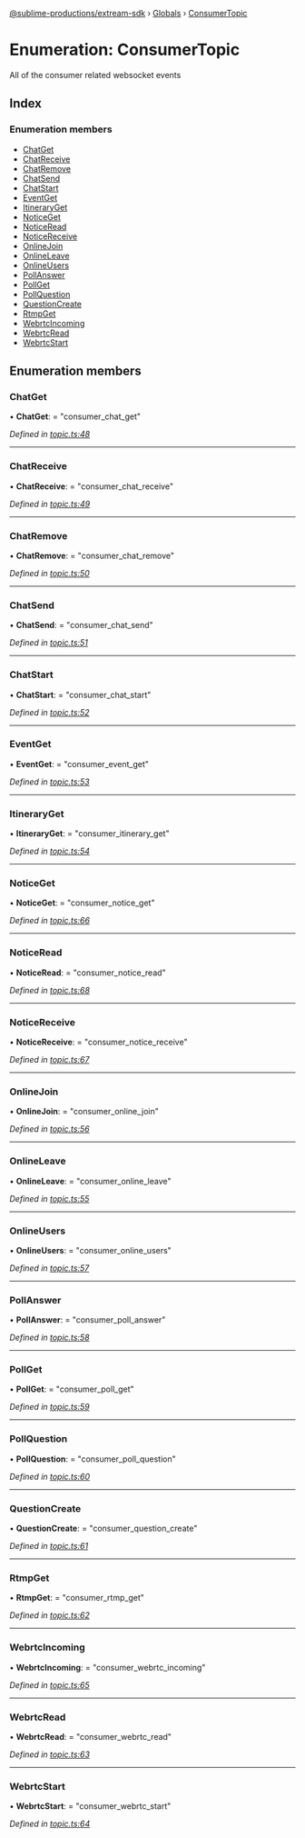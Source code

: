 [@sublime-productions/extream-sdk](../README.md) › [Globals](../globals.md) › [ConsumerTopic](consumertopic.md)

# Enumeration: ConsumerTopic

All of the consumer related websocket events

## Index

### Enumeration members

* [ChatGet](consumertopic.md#chatget)
* [ChatReceive](consumertopic.md#chatreceive)
* [ChatRemove](consumertopic.md#chatremove)
* [ChatSend](consumertopic.md#chatsend)
* [ChatStart](consumertopic.md#chatstart)
* [EventGet](consumertopic.md#eventget)
* [ItineraryGet](consumertopic.md#itineraryget)
* [NoticeGet](consumertopic.md#noticeget)
* [NoticeRead](consumertopic.md#noticeread)
* [NoticeReceive](consumertopic.md#noticereceive)
* [OnlineJoin](consumertopic.md#onlinejoin)
* [OnlineLeave](consumertopic.md#onlineleave)
* [OnlineUsers](consumertopic.md#onlineusers)
* [PollAnswer](consumertopic.md#pollanswer)
* [PollGet](consumertopic.md#pollget)
* [PollQuestion](consumertopic.md#pollquestion)
* [QuestionCreate](consumertopic.md#questioncreate)
* [RtmpGet](consumertopic.md#rtmpget)
* [WebrtcIncoming](consumertopic.md#webrtcincoming)
* [WebrtcRead](consumertopic.md#webrtcread)
* [WebrtcStart](consumertopic.md#webrtcstart)

## Enumeration members

###  ChatGet

• **ChatGet**: = "consumer_chat_get"

*Defined in [topic.ts:48](https://github.com/Extream-SaaS/ex-sdk/blob/540d571/src/topic.ts#L48)*

___

###  ChatReceive

• **ChatReceive**: = "consumer_chat_receive"

*Defined in [topic.ts:49](https://github.com/Extream-SaaS/ex-sdk/blob/540d571/src/topic.ts#L49)*

___

###  ChatRemove

• **ChatRemove**: = "consumer_chat_remove"

*Defined in [topic.ts:50](https://github.com/Extream-SaaS/ex-sdk/blob/540d571/src/topic.ts#L50)*

___

###  ChatSend

• **ChatSend**: = "consumer_chat_send"

*Defined in [topic.ts:51](https://github.com/Extream-SaaS/ex-sdk/blob/540d571/src/topic.ts#L51)*

___

###  ChatStart

• **ChatStart**: = "consumer_chat_start"

*Defined in [topic.ts:52](https://github.com/Extream-SaaS/ex-sdk/blob/540d571/src/topic.ts#L52)*

___

###  EventGet

• **EventGet**: = "consumer_event_get"

*Defined in [topic.ts:53](https://github.com/Extream-SaaS/ex-sdk/blob/540d571/src/topic.ts#L53)*

___

###  ItineraryGet

• **ItineraryGet**: = "consumer_itinerary_get"

*Defined in [topic.ts:54](https://github.com/Extream-SaaS/ex-sdk/blob/540d571/src/topic.ts#L54)*

___

###  NoticeGet

• **NoticeGet**: = "consumer_notice_get"

*Defined in [topic.ts:66](https://github.com/Extream-SaaS/ex-sdk/blob/540d571/src/topic.ts#L66)*

___

###  NoticeRead

• **NoticeRead**: = "consumer_notice_read"

*Defined in [topic.ts:68](https://github.com/Extream-SaaS/ex-sdk/blob/540d571/src/topic.ts#L68)*

___

###  NoticeReceive

• **NoticeReceive**: = "consumer_notice_receive"

*Defined in [topic.ts:67](https://github.com/Extream-SaaS/ex-sdk/blob/540d571/src/topic.ts#L67)*

___

###  OnlineJoin

• **OnlineJoin**: = "consumer_online_join"

*Defined in [topic.ts:56](https://github.com/Extream-SaaS/ex-sdk/blob/540d571/src/topic.ts#L56)*

___

###  OnlineLeave

• **OnlineLeave**: = "consumer_online_leave"

*Defined in [topic.ts:55](https://github.com/Extream-SaaS/ex-sdk/blob/540d571/src/topic.ts#L55)*

___

###  OnlineUsers

• **OnlineUsers**: = "consumer_online_users"

*Defined in [topic.ts:57](https://github.com/Extream-SaaS/ex-sdk/blob/540d571/src/topic.ts#L57)*

___

###  PollAnswer

• **PollAnswer**: = "consumer_poll_answer"

*Defined in [topic.ts:58](https://github.com/Extream-SaaS/ex-sdk/blob/540d571/src/topic.ts#L58)*

___

###  PollGet

• **PollGet**: = "consumer_poll_get"

*Defined in [topic.ts:59](https://github.com/Extream-SaaS/ex-sdk/blob/540d571/src/topic.ts#L59)*

___

###  PollQuestion

• **PollQuestion**: = "consumer_poll_question"

*Defined in [topic.ts:60](https://github.com/Extream-SaaS/ex-sdk/blob/540d571/src/topic.ts#L60)*

___

###  QuestionCreate

• **QuestionCreate**: = "consumer_question_create"

*Defined in [topic.ts:61](https://github.com/Extream-SaaS/ex-sdk/blob/540d571/src/topic.ts#L61)*

___

###  RtmpGet

• **RtmpGet**: = "consumer_rtmp_get"

*Defined in [topic.ts:62](https://github.com/Extream-SaaS/ex-sdk/blob/540d571/src/topic.ts#L62)*

___

###  WebrtcIncoming

• **WebrtcIncoming**: = "consumer_webrtc_incoming"

*Defined in [topic.ts:65](https://github.com/Extream-SaaS/ex-sdk/blob/540d571/src/topic.ts#L65)*

___

###  WebrtcRead

• **WebrtcRead**: = "consumer_webrtc_read"

*Defined in [topic.ts:63](https://github.com/Extream-SaaS/ex-sdk/blob/540d571/src/topic.ts#L63)*

___

###  WebrtcStart

• **WebrtcStart**: = "consumer_webrtc_start"

*Defined in [topic.ts:64](https://github.com/Extream-SaaS/ex-sdk/blob/540d571/src/topic.ts#L64)*
